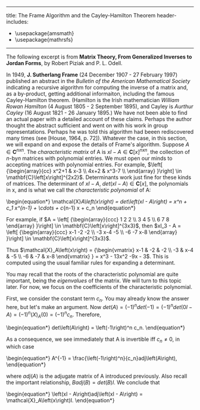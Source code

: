 
---
title: The Frame Algorithm and the Cayley-Hamilton Theorem
header-includes:
 - \usepackage{amsmath}
 - \usepackage{mathrsfs}
---

The following excerpt is from **Matrix Theory, From Generalized Inverses to Jordan Forms**, by Robert Piziak and P. L. Odell.

In 1949, **J. Sutherlang Frame** (24 December 1907 - 27 February 1997) published an abstract in the *Bulletin of the American Mathematical Society* indicating a recursive algorithm for computing the inverse of a matrix and, as a by-product, getting additional informaiton, including the famous Cayley-Hamilton theorem.  (Hamilton is the Irish mathematician *William Rowan Hamilton* (4 August 1805 - 2 September 1895), and Cayley is *Aurthur Cayley* (16 August 1821 - 26 January 1895.)  We have not been able to find an actual paper with a detailed account of these claims.  Perhaps the author thought the abstract sufficient and went on with his work in group representations.  Perhaps he was told this algorithm had beeen rediscovered many times (see [House, 1964, p. 72]).  Whatever the case, in this section, we will expand on and expose the details of Frame's algorithm.  Suppose $A \in \mathbf{C}^{nxn}$.  The *characteristic matrix* of A is $xI - A \in \mathbf{C}\left[x\right]^{nxn}$, the collection of *n*-by*n* matrices with polynomial entries.  We must open our minds to accepting matrices with polynomial entries.  For example, $\left[ {\begin{array}{cc} x^2+1 & x-3 \\ 4x+2 & x^3-7 \\ \end{array} }\right] \in \mathbf{C}\left[x\right]^{2x2}$.  Determinants work just fine for these kinds of matrices.  The determinant of $xI - A$, $det\left(xI - A\right) \in \mathbf{C}\left[x\right]$, the polynomials in x, and is what we call the *characteristic polynomial* of A:

\begin{equation*}
\mathcal{X}_A\left(x\right) = det\left(xI - A\right) = x^n + c_1 x^{n-1} + \cdots + c_{n-1} x + c_n
\end{equation*}

For example, if $A = \left[ {\begin{array}{ccc} 1 2 2 \\ 3 4 5 \\ 6 7 8 \end{array} }\right] \in \mathbf{C}\left[x\right]^{3x3}$, then $xI_3 - A = \left[ {\begin{array}{ccc} x-1 -2 -2 \\ -3 x-4 -5 \\ -6 -7 x-8 \end{array} }\right] \in \mathbf{C}\left[x\right]^{3x3}$.  

Thus $\mathcal{X}_A\left(x\right) = {\begin{vmatrix} x-1 & -2 & -2 \\ -3 & x-4 & -5 \\ -6 & -7 & x-8 \end{vmatrix} } = x^3 - 13x^2 -9x - 3$.  This is computed using the usual familiar rules for expanding a determinant.

You may recall that the roots of the characteristic polynomial are quite important, being the *eigenvalues* of the matrix.  We will turn to this topic later.  For now, we focus on the coefficients of the characteristic polynomial.

First, we consider the constant term $c_n$.  You may already know the answer here, but let's make an argument.  Now $det\left(A\right) = \left(-1\right)^n det\left(-1\right) = \left(-1\right)^n det\left(0I - A\right) = \left(-1\right)^n \mathcal(X)_A\left(0\right) = \left(-1\right)^n c_n$.  Therefore, 

\begin{equation*}
det\left(A\right) = \left(-1\right)^n c_n.
\end{equation*}

As a consequence, we see immediately that A is invertible iff $c_n \neq 0$, in which case

\begin{equation*}
A^{-1} = \frac{\left(-1\right)^n}{c_n}adj\left(A\right),
\end{equation*}

where $adj\left(A\right)$ is the adjugate matrix of A introduced previously.  Also recall the important relationship, $B adj\left(B\right) = det\left(B\right)I$.  We conclude that

\begin{equation*}
\left(xI - A\right)adj\left(xI - A\right) = \mathcal{X}_A\left(x\right)I.
\end{equation*}
